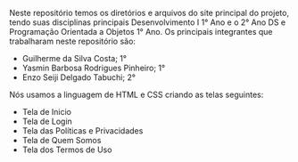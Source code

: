 Neste repositório temos os diretórios e arquivos do site principal do projeto, tendo suas disciplinas principais Desenvolvimento I 1° Ano e o 2° Ano DS e Programação Orientada a Objetos 1° Ano.
Os principais integrantes que trabalharam neste repositório são:
- Guilherme da Silva Costa; 1°
- Yasmin Barbosa Rodrigues Pinheiro; 1°
- Enzo Seiji Delgado Tabuchi; 2°

Nós usamos a linguagem de HTML e CSS criando as telas seguintes:
- Tela de Inicio
- Tela de Login
- Tela das Políticas e Privacidades
- Tela de Quem Somos
- Tela dos Termos de Uso
